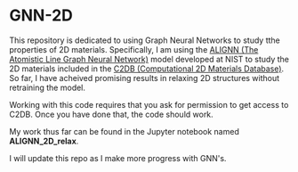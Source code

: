 # GNN-2D
This repository is dedicated to using Graph Neural Networks to study tthe properties of 2D materials. Specifically, I am using the [ALIGNN (The Atomistic Line Graph Neural Network)](https://github.com/usnistgov/alignn) model developed at NIST to study the 2D materials included in the [C2DB (Computational 2D Materials Database)](https://cmr.fysik.dtu.dk/c2db/c2db.html). So far, I have acheived promising results in relaxing 2D structures without retraining the model. 

Working with this code requires that you ask for permission to get access to C2DB. Once you have done that, the code should work. 

My work thus far can be found in the Jupyter notebook named **ALIGNN_2D_relax**.

I will update this repo as I make more progress with GNN's.

